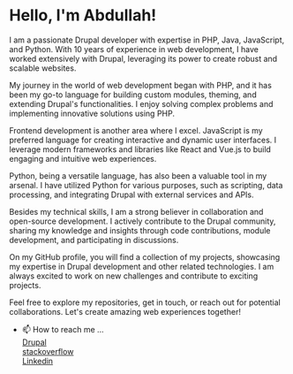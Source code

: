 # Hello, I'm Abdullah!

I am a passionate Drupal developer with expertise in PHP, Java, JavaScript, and Python. With 10 years of experience in web development, I have worked extensively with Drupal, leveraging its power to create robust and scalable websites.

My journey in the world of web development began with PHP, and it has been my go-to language for building custom modules, theming, and extending Drupal's functionalities. I enjoy solving complex problems and implementing innovative solutions using PHP.

Frontend development is another area where I excel. JavaScript is my preferred language for creating interactive and dynamic user interfaces. I leverage modern frameworks and libraries like React and Vue.js to build engaging and intuitive web experiences.

Python, being a versatile language, has also been a valuable tool in my arsenal. I have utilized Python for various purposes, such as scripting, data processing, and integrating Drupal with external services and APIs.

Besides my technical skills, I am a strong believer in collaboration and open-source development. I actively contribute to the Drupal community, sharing my knowledge and insights through code contributions, module development, and participating in discussions.

On my GitHub profile, you will find a collection of my projects, showcasing my expertise in Drupal development and other related technologies. I am always excited to work on new challenges and contribute to exciting projects.

Feel free to explore my repositories, get in touch, or reach out for potential collaborations. Let's create amazing web experiences together!
- 📫 How to reach me ...  
  [Drupal](https://www.drupal.org/u/coderider)  
  [stackoverflow](https://stackoverflow.com/users/2231213/code-rider)  
  [Linkedin](https://www.linkedin.com/in/rashidabdullah/)  
  
<!---
code-rider/code-rider is a ✨ special ✨ repository because its `README.md` (this file) appears on your GitHub profile.
You can click the Preview link to take a look at your changes.
--->
